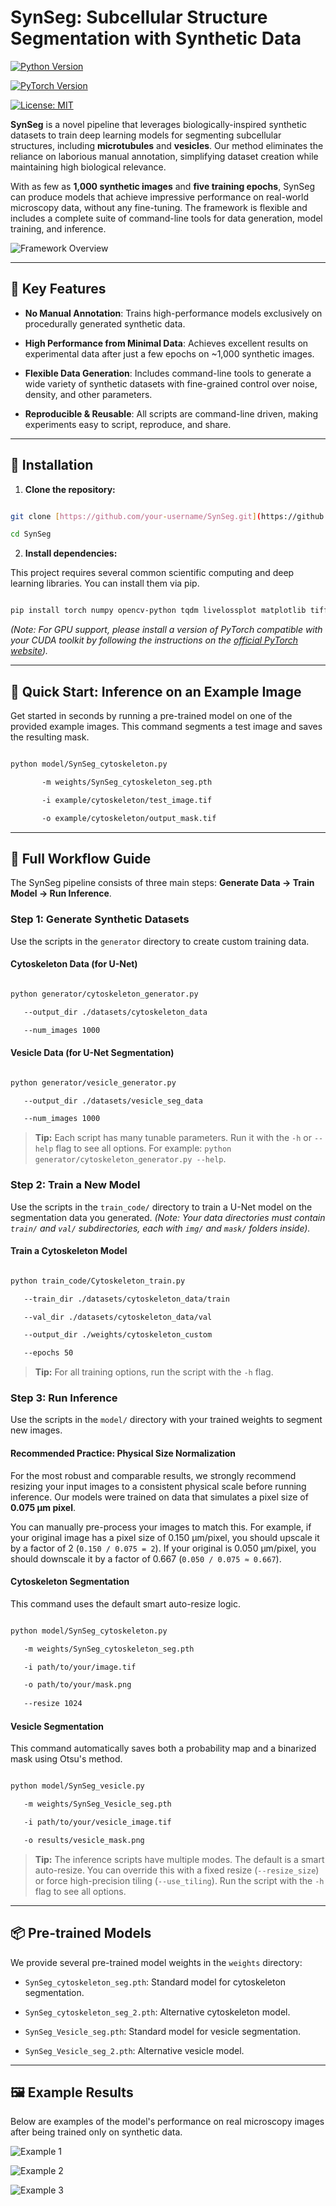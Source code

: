 # SynSeg: Subcellular Structure Segmentation with Synthetic Data



[![Python Version](https://img.shields.io/badge/Python-3.8+-blue.svg)](https://www.python.org/downloads/)

[![PyTorch Version](https://img.shields.io/badge/PyTorch-2.0+-ee4c2c.svg)](https://pytorch.org/)

[![License: MIT](https://img.shields.io/badge/License-MIT-yellow.svg)](https://opensource.org/licenses/MIT)



**SynSeg** is a novel pipeline that leverages biologically-inspired synthetic datasets to train deep learning models for segmenting subcellular structures, including **microtubules** and **vesicles**. Our method eliminates the reliance on laborious manual annotation, simplifying dataset creation while maintaining high biological relevance.



With as few as **1,000 synthetic images** and **five training epochs**, SynSeg can produce models that achieve impressive performance on real-world microscopy data, without any fine-tuning. The framework is flexible and includes a complete suite of command-line tools for data generation, model training, and inference.



![Framework Overview](img/img_3.png)



---

## 🌟 Key Features



* **No Manual Annotation**: Trains high-performance models exclusively on procedurally generated synthetic data.

* **High Performance from Minimal Data**: Achieves excellent results on experimental data after just a few epochs on ~1,000 synthetic images.

* **Flexible Data Generation**: Includes command-line tools to generate a wide variety of synthetic datasets with fine-grained control over noise, density, and other parameters.

* **Reproducible & Reusable**: All scripts are command-line driven, making experiments easy to script, reproduce, and share.



---

## 🔧 Installation



1.  **Clone the repository:**

```bash

git clone [https://github.com/your-username/SynSeg.git](https://github.com/your-username/SynSeg.git)

cd SynSeg

```



2.  **Install dependencies:**

This project requires several common scientific computing and deep learning libraries. You can install them via pip.

```bash

pip install torch numpy opencv-python tqdm livelossplot matplotlib tifffile imagecodecs

```

*(Note: For GPU support, please install a version of PyTorch compatible with your CUDA toolkit by following the instructions on the [official PyTorch website](https://pytorch.org/)).*



---

## 🚀 Quick Start: Inference on an Example Image



Get started in seconds by running a pre-trained model on one of the provided example images. This command segments a test image and saves the resulting mask.



```bash

python model/SynSeg_cytoskeleton.py 

       -m weights/SynSeg_cytoskeleton_seg.pth 

       -i example/cytoskeleton/test_image.tif 

       -o example/cytoskeleton/output_mask.tif

```



---

## 📖 Full Workflow Guide



The SynSeg pipeline consists of three main steps: **Generate Data → Train Model → Run Inference**.



### Step 1: Generate Synthetic Datasets



Use the scripts in the `generator` directory to create custom training data.



#### Cytoskeleton Data (for U-Net)

```bash

python generator/cytoskeleton_generator.py 

   --output_dir ./datasets/cytoskeleton_data 

   --num_images 1000

```



#### Vesicle Data (for U-Net Segmentation)

```bash

python generator/vesicle_generator.py

   --output_dir ./datasets/vesicle_seg_data

   --num_images 1000

```

> **Tip:** Each script has many tunable parameters. Run it with the `-h` or `--help` flag to see all options. For example: `python generator/cytoskeleton_generator.py --help`.



### Step 2: Train a New Model



Use the scripts in the `train_code/` directory to train a U-Net model on the segmentation data you generated. *(Note: Your data directories must contain `train/` and `val/` subdirectories, each with `img/` and `mask/` folders inside).*



#### Train a Cytoskeleton Model

```bash

python train_code/Cytoskeleton_train.py

   --train_dir ./datasets/cytoskeleton_data/train

   --val_dir ./datasets/cytoskeleton_data/val

   --output_dir ./weights/cytoskeleton_custom

   --epochs 50

```

> **Tip:** For all training options, run the script with the `-h` flag.



### Step 3: Run Inference



Use the scripts in the `model/` directory with your trained weights to segment new images.



#### Recommended Practice: Physical Size Normalization

For the most robust and comparable results, we strongly recommend resizing your input images to a consistent physical scale before running inference. Our models were trained on data that simulates a pixel size of **0.075 µm pixel**.



You can manually pre-process your images to match this. For example, if your original image has a pixel size of 0.150 µm/pixel, you should upscale it by a factor of 2 (`0.150 / 0.075 = 2`). If your original is 0.050 µm/pixel, you should downscale it by a factor of 0.667 (`0.050 / 0.075 ≈ 0.667`).



#### Cytoskeleton Segmentation

This command uses the default smart auto-resize logic.

```bash

python model/SynSeg_cytoskeleton.py

   -m weights/SynSeg_cytoskeleton_seg.pth

   -i path/to/your/image.tif

   -o path/to/your/mask.png
   
   --resize 1024

```



#### Vesicle Segmentation

This command automatically saves both a probability map and a binarized mask using Otsu's method.

```bash

python model/SynSeg_vesicle.py

   -m weights/SynSeg_Vesicle_seg.pth

   -i path/to/your/vesicle_image.tif

   -o results/vesicle_mask.png

```

> **Tip:** The inference scripts have multiple modes. The default is a smart auto-resize. You can override this with a fixed resize (`--resize_size`) or force high-precision tiling (`--use_tiling`). Run the script with the `-h` flag to see all options.



---

## 📦 Pre-trained Models



We provide several pre-trained model weights in the `weights` directory:



* `SynSeg_cytoskeleton_seg.pth`: Standard model for cytoskeleton segmentation.

* `SynSeg_cytoskeleton_seg_2.pth`: Alternative cytoskeleton model.

* `SynSeg_Vesicle_seg.pth`: Standard model for vesicle segmentation.

* `SynSeg_Vesicle_seg_2.pth`: Alternative vesicle model.



---

## 🖼️ Example Results



Below are examples of the model's performance on real microscopy images after being trained only on synthetic data.



![Example 1](img/img_2.png)

![Example 2](img/img_1.png)

![Example 3](img/img_4.png)


